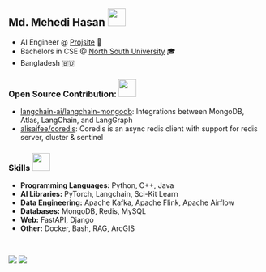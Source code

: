<h2>Md. Mehedi Hasan <img loading="lazy" width="35px" src="https://emojis.slackmojis.com/emojis/images/1643516360/23976/sheepy-cat.gif?1643516360"></h2>

- AI Engineer @ [Projsite](https://projsite.com/en/) 💼
- Bachelors in CSE @ [North South University](https://www.northsouth.edu/) 🎓
- Bangladesh 🇧🇩

<h3>Open Source Contribution: <img loading="lazy" width="35px" src="https://emojis.slackmojis.com/emojis/images/1643514230/1973/mario_luigi_dance.gif?1643514230"></h3>

- [langchain-ai/langchain-mongodb](https://github.com/langchain-ai/langchain-mongodb): Integrations between MongoDB, Atlas, LangChain, and LangGraph
- [alisaifee/coredis](https://github.com/alisaifee/coredis): Coredis is an async redis client with support for redis server, cluster & sentinel

<h3>Skills <img loading="lazy" width="35px" src="https://emojis.slackmojis.com/emojis/images/1643512754/51021/thisisfine.gif?1643512754"></h3>

- **Programming Languages:** Python, C++, Java
- **AI Libraries:** PyTorch, Langchain, Sci-Kit Learn
- **Data Engineering:** Apache Kafka, Apache Flink, Apache Airflow
- **Databases:** MongoDB, Redis, MySQL
- **Web:** FastAPI, Django
- **Other:** Docker, Bash, RAG, ArcGIS
<br>

![](https://komarev.com/ghpvc/?username=mhasan502&style=flat&color=512DA8&label=Views)
![](https://hit.yhype.me/github/profile?account_id=22940197)
